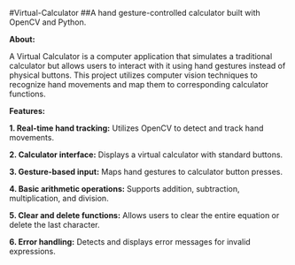 #Virtual-Calculator
##A hand gesture-controlled calculator built with OpenCV and Python.

**About:**

A Virtual Calculator is a computer application that simulates a traditional calculator but allows users to interact with it using hand gestures instead of physical buttons. This project utilizes computer vision techniques to recognize hand movements and map them to corresponding calculator functions.


**Features:**

**1. Real-time hand tracking:** Utilizes OpenCV to detect and track hand movements.

**2. Calculator interface:** Displays a virtual calculator with standard buttons.

**3. Gesture-based input:** Maps hand gestures to calculator button presses.

**4. Basic arithmetic operations:** Supports addition, subtraction, multiplication, and division.

**5. Clear and delete functions:** Allows users to clear the entire equation or delete the last character.

**6. Error handling:** Detects and displays error messages for invalid expressions.

